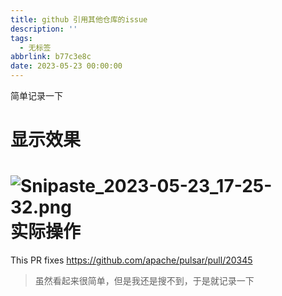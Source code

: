 ```yaml
---
title: github 引用其他仓库的issue
description: ''
tags:
  - 无标签
abbrlink: b77c3e8c
date: 2023-05-23 00:00:00
---
```



简单记录一下



<!-- more -->



# 显示效果



# ![Snipaste_2023-05-23_17-25-32.png](http://shyblog.world/upload/Snipaste_2023-05-23_17-25-32.png)实际操作



This PR fixes https://github.com/apache/pulsar/pull/20345



> 虽然看起来很简单，但是我还是搜不到，于是就记录一下
